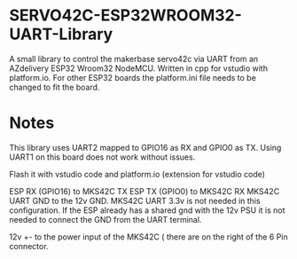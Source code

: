 # SERVO42C-ESP32WROOM32-UART-Library
A small library to control the makerbase servo42c via UART from an AZdelivery ESP32 Wroom32 NodeMCU. Written in cpp for vstudio with platform.io. For other ESP32 boards the platform.ini file needs to be changed to fit the board.


# Notes
This library uses UART2 mapped to GPIO16 as RX and GPIO0 as TX. Using UART1 on this board does not work without issues.


Flash it with vstudio code and platform.io (extension for vstudio code) 

ESP RX (GPIO16) to MKS42C TX ESP TX (GPIO0) to MKS42C RX MKS42C UART GND to the 12v GND. MKS42C UART 3.3v is not needed in this configuration.
If the ESP already has a shared gnd with the 12v PSU it is not needed to connect the GND from the UART terminal.

12v +- to the power input of the MKS42C ( there are on the right of the 6 Pin connector.

